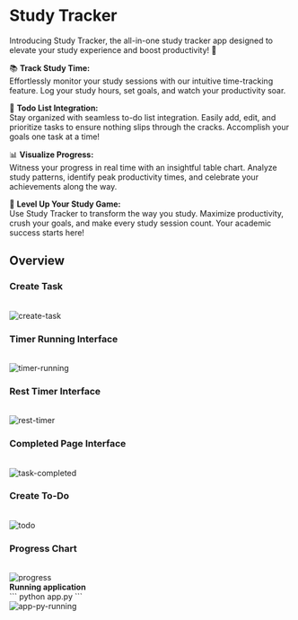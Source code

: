 # Study Tracker
Introducing Study Tracker, the all-in-one study tracker app designed to elevate your study experience and boost productivity! 🚀
<br/>

📚 <b>Track Study Time:</b><br/>
Effortlessly monitor your study sessions with our intuitive time-tracking feature. Log your study hours, set goals, and watch your productivity soar.

📅 <b>Todo List Integration:</b><br/>
Stay organized with seamless to-do list integration. Easily add, edit, and prioritize tasks to ensure nothing slips through the cracks. Accomplish your goals one task at a time!

📊 <b>Visualize Progress:</b><br/>
Witness your progress in real time with an insightful table chart. Analyze study patterns, identify peak productivity times, and celebrate your achievements along the way.

🚀 <b>Level Up Your Study Game:</b><br/>
Use Study Tracker to transform the way you study. Maximize productivity, crush your goals, and make every study session count. Your academic success starts here!
## Overview
<h3>Create Task</h3><br/>
<img src='https://i.postimg.cc/nz94nqBS/create-task.png' border='0' alt='create-task'/>
<h3>Timer Running Interface</h3><br/>
<img src='https://i.postimg.cc/qM435Pb5/timer-running.png' border='0' alt='timer-running'/>
<h3>Rest Timer Interface</h3><br/>
<img src='https://i.postimg.cc/HLpX8f5M/rest-timer-running.png' border='0' alt='rest-timer'/>
<h3>Completed Page Interface</h3><br/>
<img src='https://i.postimg.cc/TYSFJvJZ/completed.png' border='0' alt='task-completed'/>
<h3>Create To-Do</h3><br/>
<img src='https://i.postimg.cc/wj2WbKXq/todo.png' border='0' alt='todo'/>
<h3>Progress Chart</h3><br/>
<img src='https://i.postimg.cc/BZzMdcPF/progress.png' border='0' alt='progress'/><br/>
<b>Running application</b><br/>
``` python app.py ```
<br/>
<img src='https://i.postimg.cc/ZYvMYMSH/running-app.png' border='0' alt='app-py-running'/>
